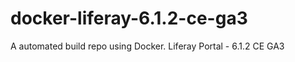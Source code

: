 docker-liferay-6.1.2-ce-ga3
===========================

A automated build repo using Docker. Liferay Portal - 6.1.2 CE GA3
